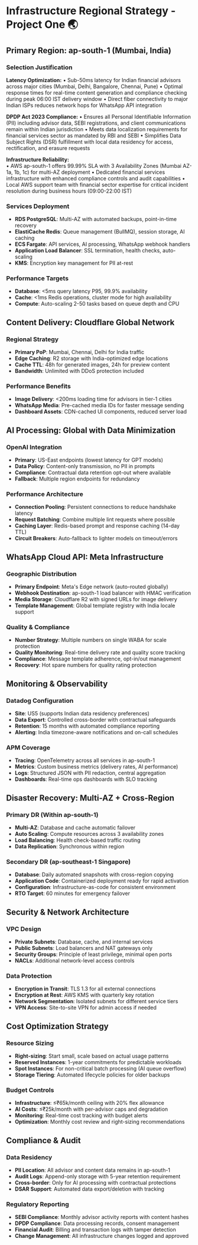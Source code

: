 # Infrastructure Regional Strategy - Project One 🌏

## Primary Region: ap-south-1 (Mumbai, India)

### Selection Justification
**Latency Optimization:**
• Sub-50ms latency for Indian financial advisors across major cities (Mumbai, Delhi, Bangalore, Chennai, Pune)
• Optimal response times for real-time content generation and compliance checking during peak 06:00 IST delivery window
• Direct fiber connectivity to major Indian ISPs reduces network hops for WhatsApp API integration

**DPDP Act 2023 Compliance:**
• Ensures all Personal Identifiable Information (PII) including advisor data, SEBI registrations, and client communications remain within Indian jurisdiction
• Meets data localization requirements for financial services sector as mandated by RBI and SEBI
• Simplifies Data Subject Rights (DSR) fulfillment with local data residency for access, rectification, and erasure requests

**Infrastructure Reliability:**  
• AWS ap-south-1 offers 99.99% SLA with 3 Availability Zones (Mumbai AZ-1a, 1b, 1c) for multi-AZ deployment
• Dedicated financial services infrastructure with enhanced compliance controls and audit capabilities
• Local AWS support team with financial sector expertise for critical incident resolution during business hours (09:00-22:00 IST)

### Services Deployment
- **RDS PostgreSQL**: Multi-AZ with automated backups, point-in-time recovery
- **ElastiCache Redis**: Queue management (BullMQ), session storage, AI caching
- **ECS Fargate**: API services, AI processing, WhatsApp webhook handlers
- **Application Load Balancer**: SSL termination, health checks, auto-scaling
- **KMS**: Encryption key management for PII at-rest

### Performance Targets
- **Database**: <5ms query latency P95, 99.9% availability
- **Cache**: <1ms Redis operations, cluster mode for high availability  
- **Compute**: Auto-scaling 2-50 tasks based on queue depth and CPU

## Content Delivery: Cloudflare Global Network

### Regional Strategy
- **Primary PoP**: Mumbai, Chennai, Delhi for India traffic
- **Edge Caching**: R2 storage with India-optimized edge locations
- **Cache TTL**: 48h for generated images, 24h for preview content
- **Bandwidth**: Unlimited with DDoS protection included

### Performance Benefits
- **Image Delivery**: <200ms loading time for advisors in tier-1 cities
- **WhatsApp Media**: Pre-cached media IDs for faster message sending
- **Dashboard Assets**: CDN-cached UI components, reduced server load

## AI Processing: Global with Data Minimization

### OpenAI Integration
- **Primary**: US-East endpoints (lowest latency for GPT models)
- **Data Policy**: Content-only transmission, no PII in prompts
- **Compliance**: Contractual data retention opt-out where available
- **Fallback**: Multiple region endpoints for redundancy

### Performance Architecture
- **Connection Pooling**: Persistent connections to reduce handshake latency
- **Request Batching**: Combine multiple lint requests where possible
- **Caching Layer**: Redis-based prompt and response caching (14-day TTL)
- **Circuit Breakers**: Auto-fallback to lighter models on timeout/errors

## WhatsApp Cloud API: Meta Infrastructure

### Geographic Distribution
- **Primary Endpoint**: Meta's Edge network (auto-routed globally)
- **Webhook Destination**: ap-south-1 load balancer with HMAC verification
- **Media Storage**: Cloudflare R2 with signed URLs for image delivery
- **Template Management**: Global template registry with India locale support

### Quality & Compliance
- **Number Strategy**: Multiple numbers on single WABA for scale protection
- **Quality Monitoring**: Real-time delivery rate and quality score tracking
- **Compliance**: Message template adherence, opt-in/out management
- **Recovery**: Hot spare numbers for quality rating protection

## Monitoring & Observability

### Datadog Configuration
- **Site**: US5 (supports Indian data residency preferences)
- **Data Export**: Controlled cross-border with contractual safeguards
- **Retention**: 15 months with automated compliance reporting
- **Alerting**: India timezone-aware notifications and on-call schedules

### APM Coverage
- **Tracing**: OpenTelemetry across all services in ap-south-1
- **Metrics**: Custom business metrics (delivery rates, AI performance)
- **Logs**: Structured JSON with PII redaction, central aggregation
- **Dashboards**: Real-time ops dashboards with SLO tracking

## Disaster Recovery: Multi-AZ + Cross-Region

### Primary DR (Within ap-south-1)
- **Multi-AZ**: Database and cache automatic failover
- **Auto Scaling**: Compute resources across 3 availability zones
- **Load Balancing**: Health check-based traffic routing
- **Data Replication**: Synchronous within region

### Secondary DR (ap-southeast-1 Singapore)
- **Database**: Daily automated snapshots with cross-region copying
- **Application Code**: Containerized deployment ready for rapid activation
- **Configuration**: Infrastructure-as-code for consistent environment
- **RTO Target**: 60 minutes for emergency failover

## Security & Network Architecture

### VPC Design
- **Private Subnets**: Database, cache, and internal services
- **Public Subnets**: Load balancers and NAT gateways only
- **Security Groups**: Principle of least privilege, minimal open ports
- **NACLs**: Additional network-level access controls

### Data Protection
- **Encryption in Transit**: TLS 1.3 for all external connections
- **Encryption at Rest**: AWS KMS with quarterly key rotation
- **Network Segmentation**: Isolated subnets for different service tiers
- **VPN Access**: Site-to-site VPN for admin access if needed

## Cost Optimization Strategy

### Resource Sizing
- **Right-sizing**: Start small, scale based on actual usage patterns
- **Reserved Instances**: 1-year commitments for predictable workloads
- **Spot Instances**: For non-critical batch processing (AI queue overflow)
- **Storage Tiering**: Automated lifecycle policies for older backups

### Budget Controls
- **Infrastructure**: ≤₹65k/month ceiling with 20% flex allowance
- **AI Costs**: ≤₹25k/month with per-advisor caps and degradation
- **Monitoring**: Real-time cost tracking with budget alerts
- **Optimization**: Monthly cost review and right-sizing recommendations

## Compliance & Audit

### Data Residency
- **PII Location**: All advisor and content data remains in ap-south-1
- **Audit Logs**: Append-only storage with 5-year retention requirement
- **Cross-border**: Only for AI processing with contractual protections
- **DSAR Support**: Automated data export/deletion with tracking

### Regulatory Reporting
- **SEBI Compliance**: Monthly advisor activity reports with content hashes
- **DPDP Compliance**: Data processing records, consent management
- **Financial Audit**: Billing and transaction logs with tamper detection
- **Change Management**: All infrastructure changes logged and approved